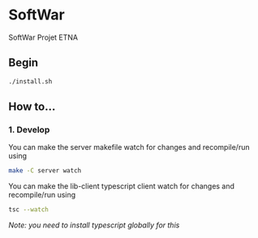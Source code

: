 # SoftWar
SoftWar Projet ETNA

## Begin
```sh
./install.sh
```

## How to...
### 1. Develop
You can make the server makefile watch for changes and recompile/run using
```bash
make -C server watch
```

You can make the lib-client typescript client watch for changes and recompile/run using
```bash
tsc --watch
```
*Note: you need to install typescript globally for this*

